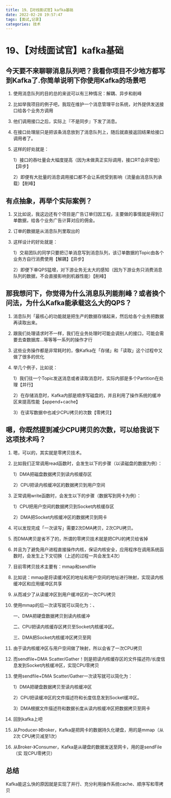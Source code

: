 ```yaml
---
title: 19、【对线面试官】kafka基础
date: 2022-02-28 19:57:47
tags: [面试,记录]
categories: 技术
---
```

# 19、【对线面试官】kafka基础

## 今天要不来聊聊消息队列吧？我看你项目不少地方都写到Kafka了.你简单说明下你使用Kafka的场景吧

1. 使用消息队列的目的总的来说可以有三种情况：解耦、异步和削峰

2. 比如举我项目的例子吧，我现在维护一个消息管理平台系统，对外提供发送接口给各个业务方调用

3. 他们调用接口之后，实际上『不是同步』下发了消息。

4. 在接口处理层只是把该条消息放到了消息队列上，随后就直接返回结果给接口调用者了。

5. 这样的好处就是：

   1）接口的吞吐量会大幅度提高（因为未做真正实际调用，接口RT会非常低）【异步】

   2）即便有大批量的消息调用接口都不会让系统受到影响（流量由消息队列承载）【削峰】

## 有点抽象，再举个实际案例？

1. 又比如说，我这边还有个项目是广告订单归因工程，主要做的事情就是得到订单数据，给各个业务广告计算对应的佣金。

2. 订单的数据是从消息队列里取出的

3. 这样设计的好处就是：

   1）交易团队的同学只要把订单消息写到消息队列，该订单数据的Topic由各个业务方自行消费使用【解耦】【异步】

   2）即便下单QPS猛增，对下游业务无太大的感知（因为下游业务只消费消息队列的数据，不会直接影响到机器性能）【削峰】

## 那我想问下，你觉得为什么消息队列能削峰？或者换个问法，为什么Kafka能承载这么大的QPS？

1. 消息队列「最核心的功能就是把生产的数据存储起来，然后给各个业务把数据再读取出来。

2. 跟我们处理请求时不一样，我们在业务处理时可能会调别人的接口，可能会需要去查数据库…等等等一系列的操作才行

3. 这些业务操作都是非常耗时的，像Kafka在「存储」和「读取」这个过程中又做了很多的优化

4. 举几个例子，比如说：

   1）我们往一个Topic发送消息或者读取消息时，实际内部是多个Partition在处理【并行】

   2）在存储消息时，Kafka内部是顺序写磁盘的，并且利用了操作系统的缓冲区来提高性能【append+cache】

   3）在读写数据中也减少CPU拷贝的次数【零拷贝】

## 嗯，你既然提到减少CPU拷贝的次数，可以给我说下这项技术吗？

1. 嗯，可以的，其实就是零拷贝技术。

2. 比如我们正常调用read函数时，会发生以下的步骤（以读磁盘的数据为例）：

   1）DMA把磁盘数据拷贝到读内核缓存区

   2）CPU把读内核缓冲区的数据拷贝到用户空间

3. 正常调用write函数时，会发生以下的步骤（数据写到网卡为例）：

   1）CPU把用户空间的数据拷贝到Socket内核缓存区

   2）DMA把Socket内核缓冲区的数据拷贝到网卡

4. 可以发现完成「一次读写」需要2次DMA拷贝，2次CPU拷贝。

5. 而DMA拷贝是省不了的，所谓的零拷贝技术就是把CPU的拷贝给省掉

6. 并且为了避免用户进程直接操作内核，保证内核安全，应用程序在调用系统函数时，会发生上下文切换（上述的过程一共会发生4次）



1. 目前零拷贝技术主要有：mmap和sendfile

2. 比如说：mmap是将读缓冲区的地址和用户空间的地址进行映射，实现读内核缓冲区和应用缓冲区共享

3. 从而减少了从读缓冲区到用户缓冲区的一次CPU拷贝

4. 使用mmap的后一次读写就可以简化为：、

   一、DMA把硬盘数据拷贝到读内核缓冲

   二、CPU把读内核缓存区拷贝至Socket内核缓冲区。

   三、DMA把Socket内核缓冲区拷贝至网

5. 由于读内核缓冲区与用户空间做了映射，所以会省了一次CPU拷贝



1. 而sendfile+DMA Scatter/Gather！则是把读内核缓存区的文件描述符/长度信息发到Socket内核缓冲区，实现CPU零拷贝

2. 使用sendfile+DMA Scatter/Gather一次读写就可以简化为：

   1）DMA把硬盘数据拷贝至读内核缓冲区

   2）CPU把读缓冲区的文件描述符和长度信息发到Socket缓冲区。

   3）DMA根据文件描述符和数据长度从读内核缓冲区把数据拷贝至网卡



1. 回到kafka上吧
2. 从Producer-》Broker，Kafka是把网卡的数据持久化硬盘，用的是mmap（从2次
   CPU拷贝减至1次） 
3. 从Broker-》Consumer，Kafka是从硬盘的数据发送至网卡，用的是sendFile（实
   现CPU零拷贝）

## 总结

Kafka能这么快的原因就是实现了并行、充分利用操作系统cache、顺序写和零拷贝